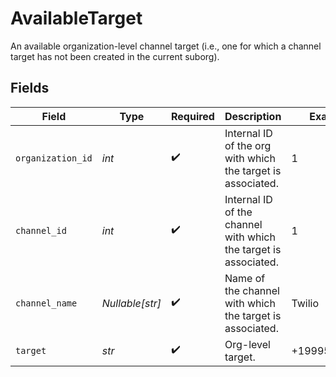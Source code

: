 # AvailableTarget

An available organization-level channel target (i.e., one for which a channel target has not
been created in the current suborg).


## Fields

| Field                                                           | Type                                                            | Required                                                        | Description                                                     | Example                                                         |
| --------------------------------------------------------------- | --------------------------------------------------------------- | --------------------------------------------------------------- | --------------------------------------------------------------- | --------------------------------------------------------------- |
| `organization_id`                                               | *int*                                                           | :heavy_check_mark:                                              | Internal ID of the org with which the target is associated.     | 1                                                               |
| `channel_id`                                                    | *int*                                                           | :heavy_check_mark:                                              | Internal ID of the channel with which the target is associated. | 1                                                               |
| `channel_name`                                                  | *Nullable[str]*                                                 | :heavy_check_mark:                                              | Name of the channel with which the target is associated.        | Twilio                                                          |
| `target`                                                        | *str*                                                           | :heavy_check_mark:                                              | Org-level target.                                               | +19995551234                                                    |